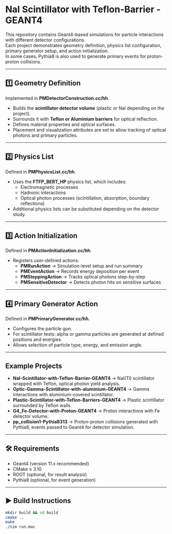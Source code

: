 # NaI Scintillator with Teflon-Barrier - GEANT4

This repository contains Geant4-based simulations for particle interactions with different detector configurations.  
Each project demonstrates geometry definition, physics list configuration, primary generator setup, and action initialization.  
In some cases, Pythia8 is also used to generate primary events for proton-proton collisions.  

---

## 1️⃣ Geometry Definition
Implemented in **PMDetectorConstruction.cc/hh**.  
- Builds the **scintillator detector volume** (plastic or NaI depending on the project).  
- Surrounds it with **Teflon or Aluminium barriers** for optical reflection.  
- Defines material properties and optical surfaces.  
- Placement and visualization attributes are set to allow tracking of optical photons and primary particles.  

---

## 2️⃣ Physics List
Defined in **PMPhysicsList.cc/hh**.  
- Uses the **FTFP_BERT_HP** physics list, which includes:  
  - Electromagnetic processes  
  - Hadronic interactions  
  - Optical photon processes (scintillation, absorption, boundary reflections)  
- Additional physics lists can be substituted depending on the detector study.  

---

## 3️⃣ Action Initialization
Defined in **PMActionInitialization.cc/hh**.  
- Registers user-defined actions:  
  - **PMRunAction** → Simulation-level setup and run summary  
  - **PMEventAction** → Records energy deposition per event  
  - **PMSteppingAction** → Tracks optical photons step-by-step  
  - **PMSensitiveDetector** → Detects photon hits on sensitive surfaces  

---

## 4️⃣ Primary Generator Action
Defined in **PMPrimaryGenerator.cc/hh**.  
- Configures the particle gun.  
- For scintillator tests: alpha or gamma particles are generated at defined positions and energies.
- Allows selection of particle type, energy, and emission angle.  

---

## Example Projects
- **NaI-Scintillator-with-Teflon-Barrier-GEANT4** → NaI(Tl) scintillator wrapped with Teflon, optical photon yield analysis.  
- **Optic-Gamma-Scintillator-with-aluminium-GEANT4** → Gamma interactions with aluminium-covered scintillator.  
- **Plastic-Scintillator-with-Teflon-Barriers-GEANT4** → Plastic scintillator surrounded by Teflon walls.  
- **G4_Fe-Detector-with-Proton-GEANT4** → Proton interactions with Fe detector volume.  
- **pp_collision1-Pythia8313** → Proton-proton collisions generated with Pythia8, events passed to Geant4 for detector simulation.  

---

## 🛠 Requirements
- Geant4 (version 11.x recommended)  
- CMake ≥ 3.10  
- ROOT (optional, for result analysis)  
- Pythia8 (optional, for event generation)  

---

## ▶️ Build Instructions

```bash
mkdir build && cd build
cmake ..
make
./sim run.mac
